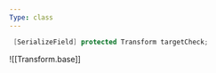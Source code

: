 ```yaml
---
Type: class
---
```


```cpp
 [SerializeField] protected Transform targetCheck;
```

![[Transform.base]]
